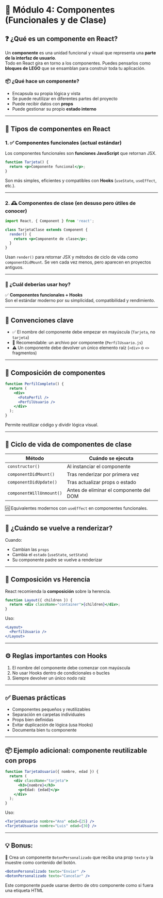 
# 📘 Módulo 4: Componentes (Funcionales y de Clase)

## ❓ ¿Qué es un componente en React?

Un **componente** es una unidad funcional y visual que representa una **parte de la interfaz de usuario**.  
Todo en React gira en torno a los componentes. Puedes pensarlos como **bloques de LEGO** que se ensamblan para construir toda tu aplicación.

### 📦 ¿Qué hace un componente?

- Encapsula su propia lógica y vista
- Se puede reutilizar en diferentes partes del proyecto
- Puede recibir datos con **props**
- Puede gestionar su propio **estado interno**

---

## 🧱 Tipos de componentes en React

### 1. ✅ Componentes funcionales (actual estándar)

Los componentes funcionales son **funciones JavaScript** que retornan JSX.

```jsx
function Tarjeta() {
  return <p>Componente funcional</p>;
}
```

Son más simples, eficientes y compatibles con **Hooks** (`useState`, `useEffect`, etc.).

---

### 2. 🕰️ Componentes de clase (en desuso pero útiles de conocer)

```jsx
import React, { Component } from 'react';

class TarjetaClase extends Component {
  render() {
    return <p>Componente de clase</p>;
  }
}
```

Usan `render()` para retornar JSX y métodos de ciclo de vida como `componentDidMount`. Se ven cada vez menos, pero aparecen en proyectos antiguos.

---

### 👑 ¿Cuál deberías usar hoy?

✅ **Componentes funcionales + Hooks**  
Son el estándar moderno por su simplicidad, compatibilidad y rendimiento.

---

## 📢 Convenciones clave

- ✅ El nombre del componente debe empezar en mayúscula (`Tarjeta`, no `tarjeta`)
- 📁 Recomendable: un archivo por componente (`PerfilUsuario.js`)
- ⚠️ Un componente debe devolver un único elemento raíz (`<div>` o `<>` fragmentos)

---

## 🧠 Composición de componentes

```jsx
function PerfilCompleto() {
  return (
    <div>
      <FotoPerfil />
      <PerfilUsuario />
    </div>
  );
}
```

Permite reutilizar código y dividir lógica visual.

---

## 🧬 Ciclo de vida de componentes de clase

| Método                  | Cuándo se ejecuta                             |
|------------------------|-----------------------------------------------|
| `constructor()`        | Al instanciar el componente                   |
| `componentDidMount()`  | Tras renderizar por primera vez               |
| `componentDidUpdate()` | Tras actualizar props o estado                |
| `componentWillUnmount()`| Antes de eliminar el componente del DOM      |

🆚 Equivalentes modernos con `useEffect` en componentes funcionales.

---

## 🔄 ¿Cuándo se vuelve a renderizar?

Cuando:

- Cambian las `props`
- Cambia el `estado` (`useState`, `setState`)
- Su componente padre se vuelve a renderizar

---

## 🧠 Composición vs Herencia

React recomienda la **composición** sobre la herencia.

```jsx
function Layout({ children }) {
  return <div className="container">{children}</div>;
}
```

Uso:

```jsx
<Layout>
  <PerfilUsuario />
</Layout>
```

---

## ⚙️ Reglas importantes con Hooks

1. El nombre del componente debe comenzar con mayúscula
2. No usar Hooks dentro de condicionales o bucles
3. Siempre devolver un único nodo raíz

---

## ✅ Buenas prácticas

- Componentes pequeños y reutilizables
- Separación en carpetas individuales
- Props bien definidas
- Evitar duplicación de lógica (usa Hooks)
- Documenta bien tu componente

---

## 📦 Ejemplo adicional: componente reutilizable con props

```jsx
function TarjetaUsuario({ nombre, edad }) {
  return (
    <div className="tarjeta">
      <h3>{nombre}</h3>
      <p>Edad: {edad}</p>
    </div>
  );
}
```

Uso:

```jsx
<TarjetaUsuario nombre="Ana" edad={25} />
<TarjetaUsuario nombre="Luis" edad={30} />
```
---

## 💡 Bonus:

🧪 Crea un componente `BotonPersonalizado` que reciba una prop `texto` y la muestre como contenido del botón.

```jsx
<BotonPersonalizado texto="Enviar" />
<BotonPersonalizado texto="Cancelar" />
```

Este componente puede usarse dentro de otro componente como si fuera una etiqueta HTML

